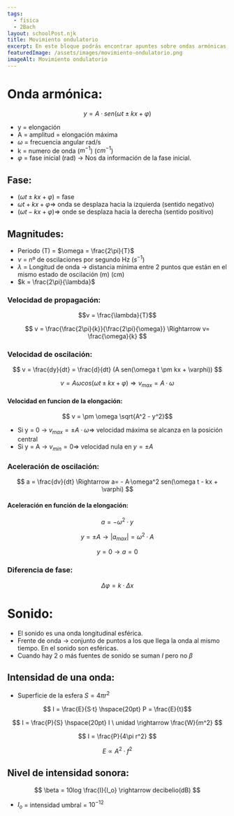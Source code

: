 ```yaml
---
tags:
  - fisica
  - 2Bach
layout: schoolPost.njk
title: Movimiento ondulatorio
excerpt: En este bloque podrás encontrar apuntes sobre ondas armónicas y sonido de 2º de bachillerato.
featuredImage: /assets/images/movimiento-ondulatorio.png
imageAlt: Movimiento ondulatorio
---
```


# Onda armónica:
$$ y= A·sen(\omega t \pm kx + \varphi) $$
- y = elongación
- A = amplitud = elongación máxima
- $\omega$ = frecuencia angular rad/s
- k = numero de onda ($m^{-1}$) ($cm^{-1}$)
- $\varphi$ = fase inicial (rad)  $\rightarrow$ Nos da información de la fase inicial.

## Fase:
- $(\omega t \pm kx + \varphi)$ = fase
- $\omega t + kx + \varphi \Rightarrow$ onda se desplaza hacia la izquierda (sentido negativo)
- $(\omega t - kx + \varphi) \Rightarrow$ onde se desplaza hacia la derecha (sentido positivo)

## Magnitudes:
- Periodo (T) = $\omega = \frac{2\pi}{T}$
- $\nu$ = nº de oscilaciones por segundo Hz $(s^{-1})$
- $\lambda$ = Longitud de onda $\rightarrow$ distancia mínima entre 2 puntos que están en el mismo estado de oscilación (m) (cm)
- $k = \frac{2\pi}{\lambda}$
### Velocidad de propagación:
$$v = \frac{\lambda}{T}$$

$$ v = \frac{\frac{2\pi}{k}}{\frac{2\pi}{\omega}} \Rightarrow v= \frac{\omega}{k} $$

### Velocidad de oscilación:
$$ v = \frac{dy}{dt} = \frac{d}{dt} (A sen(\omega t \pm kx + \varphi)) $$

$$ v=A\omega cos(\omega t \pm kx + \varphi) \Rightarrow v_{max} = A · \omega $$

#### Velocidad en funcion de la elongación:
$$ v = \pm \omega \sqrt{A^2 - y^2}$$
- Si y = 0 $\rightarrow$ $v_{max}= \pm A · \omega \Rightarrow$ velocidad máxima se alcanza en la posición central
- Si y = A $\rightarrow$ $v_{min}=0 \Rightarrow$ velocidad nula en $y = \pm A$

### Aceleración de oscilación:
$$ a = \frac{dv}{dt} \Rightarrow a= - A·\omega^2 sen(\omega t - kx + \varphi) $$

#### Aceleración en función de la elongación:
$$ a = - \omega^2 · y $$

$$ y = \pm A \rightarrow |a_{max}|=\omega^2 · A $$

$$ y = 0 \rightarrow a = 0 $$

### Diferencia de fase:
$$ \Delta \varphi = k·\Delta x $$

# Sonido:
- El sonido es una onda longitudinal esférica.
- Frente de onda $\rightarrow$ conjunto de puntos a los que llega la onda al mismo tiempo. En el sonido son esféricas.
- Cuando hay 2 o más fuentes de sonido se suman $I$ pero no $\beta$
## Intensidad de una onda:
- Superficie de la esfera $S = 4 \pi r^2$

$$ I = \frac{E}{S·t} \hspace{20pt} P = \frac{E}{t}$$

$$ I = \frac{P}{S} \hspace{20pt} I \ unidad \rightarrow \frac{W}{m^2} $$

$$ I = \frac{P}{4\pi r^2} $$

$$ E \propto A^2 · f^2 $$

## Nivel de intensidad sonora:
$$ \beta = 10log \frac{I}{I_o} \rightarrow decibelio(dB) $$
- $I_o$ = intensidad umbral = $10^{-12}$
